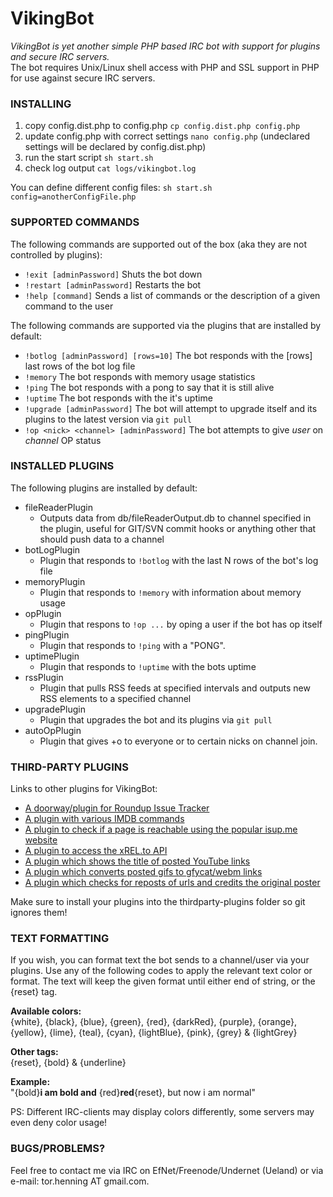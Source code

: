 # VikingBot
*VikingBot is yet another simple PHP based IRC bot with support for plugins and secure IRC servers.*<br/>
The bot requires Unix/Linux shell access with PHP and SSL support in PHP for use against secure IRC servers.

### INSTALLING
1. copy config.dist.php to config.php `cp config.dist.php config.php`
2. update config.php with correct settings `nano config.php` (undeclared settings will be declared by config.dist.php)
3. run the start script `sh start.sh`
4. check log output `cat logs/vikingbot.log`

You can define different config files: `sh start.sh config=anotherConfigFile.php`

### SUPPORTED COMMANDS
The following commands are supported out of the box (aka they are not controlled by plugins):
* `!exit [adminPassword]` Shuts the bot down
* `!restart [adminPassword]` Restarts the bot
* `!help [command]` Sends a list of commands or the description of a given command to the user

The following commands are supported via the plugins that are installed by default:

* `!botlog [adminPassword] [rows=10]` The bot responds with the [rows] last rows of the bot log file
* `!memory` The bot responds with memory usage statistics
* `!ping` The bot responds with a pong to say that it is still alive
* `!uptime` The bot responds with the it's uptime
* `!upgrade [adminPassword]` The bot will attempt to upgrade itself and its plugins to the latest version via `git pull`
* `!op <nick> <channel> [adminPassword]` The bot attempts to give *user* on *channel* OP status

### INSTALLED PLUGINS
The following plugins are installed by default:
* fileReaderPlugin
	* Outputs data from db/fileReaderOutput.db to channel specified in the plugin, useful for GIT/SVN commit hooks or anything other that should push data to a channel
* botLogPlugin
	* Plugin that responds to `!botlog` with the last N rows of the bot's log file
* memoryPlugin
	* Plugin that responds to `!memory` with information about memory usage
* opPlugin
	* Plugin that respons to `!op ...` by oping a user if the bot has op itself
* pingPlugin
	* Plugin that responds to `!ping` with a "PONG".
* uptimePlugin
    * Plugin that responds to `!uptime` with the bots uptime
* rssPlugin
	* Plugin that pulls RSS feeds at specified intervals and outputs new RSS elements to a specified channel
* upgradePlugin
    * Plugin that upgrades the bot and its plugins via `git pull`
* autoOpPlugin
	* Plugin that gives +o to everyone or to certain nicks on channel join.

### THIRD-PARTY PLUGINS
Links to other plugins for VikingBot:
* [A doorway/plugin for Roundup Issue Tracker](https://gist.github.com/3295338)
* [A plugin with various IMDB commands](https://github.com/hashworks/VikingBot-IMDB-Plugin)
* [A plugin to check if a page is reachable using the popular isup.me website](https://github.com/hashworks/VikingBot-IsDown-Plugin)
* [A plugin to access the xREL.to API](https://github.com/hashworks/VikingBot-xREL-Plugin)
* [A plugin which shows the title of posted YouTube links](https://github.com/hashworks/VikingBot-Youtube-Plugin)
* [A plugin which converts posted gifs to gfycat/webm links](https://github.com/hashworks/VikingBot-Gfycat-Plugin)
* [A plugin which checks for reposts of urls and credits the original poster](https://github.com/hashworks/VikingBot-RepostCheck-Plugin)

Make sure to install your plugins into the thirdparty-plugins folder so git ignores them!

### TEXT FORMATTING
If you wish, you can format text the bot sends to a channel/user  via your plugins. Use any of the following codes to apply the relevant text color or format. The text will keep the given format until either end of string, or the {reset} tag.

**Available colors:**<br/>
{white}, {black}, {blue}, {green}, {red}, {darkRed}, {purple}, {orange}, {yellow}, {lime}, {teal}, {cyan}, {lightBlue}, {pink}, {grey} & {lightGrey}

**Other tags:**<br/>
{reset}, {bold} & {underline}

**Example:**<br/>
"{bold}**i am bold and** {red}**red**{reset}, but now i am normal"

PS: Different IRC-clients may display colors differently, some servers may even deny color usage!

### BUGS/PROBLEMS?
Feel free to contact me via IRC on EfNet/Freenode/Undernet (Ueland) or via e-mail: tor.henning AT gmail.com.
